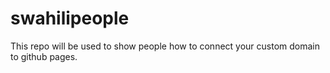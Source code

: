 # swahilipeople
This repo will be used to show people how to connect your custom domain to github pages.
